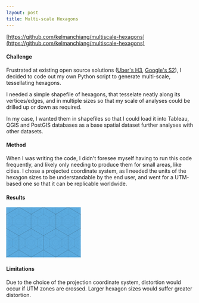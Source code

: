 ```yaml
---
layout: post
title: Multi-scale Hexagons
---
```


[https://github.com/kelmanchiang/multiscale-hexagons](https://github.com/kelmanchiang/multiscale-hexagons)

#### Challenge
Frustrated at existing open source solutions ([Uber's H3](https://uber.github.io/h3/#/), [Google's S2](http://s2geometry.io/)), I decided to code out my own Python script to generate multi-scale, tessellating hexagons. 

I needed a simple shapefile of hexagons, that tesselate neatly along its vertices/edges, and in multiple sizes so that my scale of analyses could be drilled up or down as required.

In my case, I wanted them in shapefiles so that I could load it into Tableau, QGIS and PostGIS databases as a base spatial dataset further analyses with other datasets.

#### Method
When I was writing the code, I didn't foresee myself having to run this code frequently, and likely only needing to produce them for small areas, like cities. I chose a projected coordinate system, as I needed the units of the hexagon sizes to be understandable by the end user, and went for a UTM-based one so that it can be replicable worldwide.

#### Results
<img src="assets/multiscale_hexagons.png" alt="Much Blue" width="200"/>

#### Limitations
Due to the choice of the projection coordinate system, distortion would occur if UTM zones are crossed. Larger hexagon sizes would suffer greater distortion.
